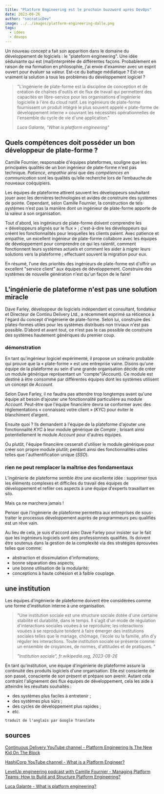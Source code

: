 ```yaml
---
title: "Platform Engineering est le prochain buzzword après DevOps"
date: 2023-08-26
author: "socraticDev"
image: ../../images/platform-engineering-dalle.png
tags:
  - idées
  - devops
---
```


Un nouveau concept a fait son apparition dans le domaine du développement de
logiciels : le "plateform engineering". Une idée séduisante qui est (mal)interprétée de
différentes façons. Probablement en raison de ma formation en philosophie, j'ai envie d'examiner
avec un esprit ouvert pour évaluer sa valeur. Est-ce du battage médiatique ? Est-ce vraiment la solution
à tous les problèmes du développement logiciel ?

> "L'ingénierie de plate-forme est la discipline de conception et de création de chaînes d'outils et de flux de travail qui permettent des capacités en libre-service pour les organisations d'ingénierie logicielle à l'ère du cloud natif. Les ingénieurs de plate-forme fournissent un produit intégré le plus souvent appelé « plate-forme de développement interne » couvrant les nécessités opérationnelles de l'ensemble du cycle de vie d'une application."
>
> <cite>Luca Galante, "What is platform engineering"</cite>

## Quels compétences doit posséder un bon développeur de plate-forme ?

Camille Fournier, responsable d'équipes plateformes, souligne que les principales qualités de
un bon ingénieur de plate-forme n'est pas technique. _Patience_, _empathie_
ainsi que des _compétences en communication_ sont les qualités qu’elle recherche lors de
l’embauche de nouveaux coéquipiers.

Les équipes de plateforme attirent souvent les développeurs souhaitant jouer avec les dernières technologies
et avides de construire des systèmes de pointe. Cependant, selon Camille
Fournier, la construction de tels systèmes n’est pas la manière dont un
ingénieur de plate-forme apporte de la valeur à son organisation.

Tout d'abord, les ingénieurs de plate-forme doivent comprendre les « développeurs alignés sur le flux » ;
c'est-à-dire les développeurs qui créent les fonctionnalités pour lesquelles les clients paient. Avec
patience et empathie, un excellent ingénieur de plate-forme collabore avec les
équipes de développement pour comprendre ce qui les ralentit, comment
fonctionnent leurs systèmes actuels et comment les aider à migrer leurs
solutions vers la plateforme ; effectuant souvent la migration pour eux.

En résumé, l'une des priorités des ingénieurs de plate-forme est d'offrir un excellent "service client" aux équipes de développement. Construire des systèmes de nouvelle génération n'est qu'un
façon de le faire!

## L'ingénierie de plateforme n'est pas une solution miracle

Dave Farley, développeur de logiciels indépendant et consultant, fondateur et
Directeur de Continu Delivery Ltd., a récemment exprimé sa réticence à l'égard
du concept d'ingénierie de plate-forme. Selon lui, construire des plates-formes utiles pour
les systèmes distribués non triviaux n'est pas possible. D’abord et avant tout, ce n’est pas le cas
possible de construire des systèmes hautement génériques du premier coup.

### démonstration

En tant qu'ingénieur logiciel expérimenté, il propose un scénario probable qui
prouve que la « plate-forme » est une entreprise vaine. Disons qu'une équipe de
la plateforme au sein d'une grande organisation décide de créer un module
générique représentant un "compte"(Account). Ce module est destiné à être
consommé par différentes équipes dont les systèmes utilisent un concept de
_Account_.

Selon Dave Farley, il ne faudra pas attendre trop longtemps avant qu'une équipe ait
besoin d'ajouter une fonctionnalité particulière au module _Account_.
Peut-être que l'équipe financière devra se conformer avec des réglementations «
connaissez votre client » (_KYC_) pour éviter le blanchiment d’argent.

Ensuite quoi ? Ils demandent à l'équipe de la plateforme d'ajouter une fonctionnalité
_KYC_ à leur module générique de *Compte* ; brisant ainsi potentiellement le
module _Account_ pour d'autres équipes.

Ou plutôt, l'équipe financière cesserait d'utiliser le module générique pour créer son propre module
plutôt; perdant ainsi des fonctionnalités utiles telles que l'authentification unique (_SSO_).

### rien ne peut remplacer la maîtrise des fondamentaux

L’ingénierie de plateforme semble être une excellente idée : supprimer tous les
éléments complexes et difficiles du travail des équipes de développement et
refiler ces aspects à une équipe d'experts travaillant en silo.

Mais ça ne marchera jamais !

Penser que l’ingénierie de plateforme permettra aux entreprises de sous-traiter
le processus développement auprès de programmeurs peu qualifiés est un rêve vain.

Au lieu de cela, je suis d'accord avec Dave Farley pour insister sur le fait
que les ingénieurs logiciels sont des professionnels qualifiés. Ils doivent
être soutenus dans la gestion de la complexité via des stratégies éprouvées
telles que
comme:

- abstraction et dissimulation d'informations;
- bonne séparation des aspects;
- une bonne utilisation de la modularité;
- conceptions à haute cohésion et à faible couplage.

## une institution

Les équipes d’ingénierie de plateforme doivent être considérées comme une forme d’institution interne à une
organisation.

> "Une institution sociale est une structure sociale dotée d'une certaine stabilité et durabilité, dans le temps. Il s'agit d'un mode de régulation d'interactions sociales vouées à se reproduire; les interactions vouées à se reproduire tendent à faire émerger des institutions sociales telles que le mariage, chômage, l'école ou la famille, afin d'y réguler les interactions. Toute institution sociale se présente comme un ensemble de croyances, de normes, d'attitudes et de pratiques. "
>
> <cite>"Institution sociale", _fr.wikipedia.org_, 2023-08-26</cite>

En tant qu'institution, une équipe d'ingénierie de plateforme assure la continuité des
produits logiciels d'une organisation. Elle est consciente de son passé, consciente de son
présent et prépare son avenir. Autant cela contraint l'alignement des flux
équipes de développement, cela les aide à atteindre les résultats souhaités :

- des systèmes plus faciles à entretenir ;
- des systèmes plus sûrs ;
- des cycles de développement plus rapides ;
- etc.

`traduit de l'anglais par Google Translate`

## sources

[Continuous Delivery YouTube channel - Platform Engineering Is The New Kid On
The Block](https://youtu.be/wXyNHngEN-s)

[HashiCorp YouTube channel - What is a Platform
Engineer?](https://youtu.be/q6vbxk3hq-o)

[LevelUp engineering podcast with Camille Fournier - Managing Platform Teams:
How to Build and Structure Platform Engineering?](https://youtu.be/jjwrIra7Dx4)

[Luca Galante - What is platform engineering?](https://platformengineering.org/blog/what-is-platform-engineering)
